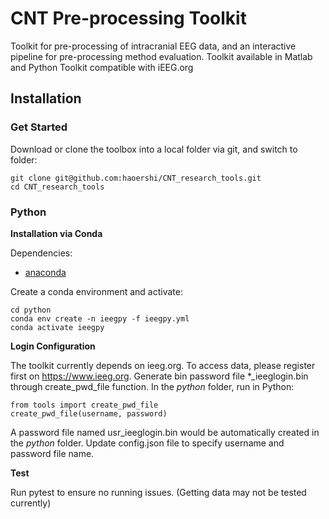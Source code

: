 # CNT Pre-processing Toolkit
Toolkit for pre-processing of intracranial EEG data, and an interactive pipeline for pre-processing method evaluation.
Toolkit available in Matlab and Python
Toolkit compatible with iEEG.org

## Installation

### Get Started 

Download or clone the toolbox into a local folder via git, and switch to folder:
```
git clone git@github.com:haoershi/CNT_research_tools.git
cd CNT_research_tools
```

### Python

**Installation via Conda**

Dependencies: 
* [anaconda](https://www.anaconda.com)


Create a conda environment and activate:
```
cd python
conda env create -n ieegpy -f ieegpy.yml
conda activate ieegpy
```

**Login Configuration**

The toolkit currently depends on ieeg.org.
To access data, please register first on https://www.ieeg.org.
Generate bin password file *_ieeglogin.bin through create_pwd_file function.
In the _python_ folder, run in Python:
```\python
from tools import create_pwd_file
create_pwd_file(username, password)
```
A password file named usr_ieeglogin.bin would be automatically created in the _python_ folder.
Update config.json file to specify username and password file name.

**Test**

Run pytest to ensure no running issues.
(Getting data may not be tested currently)

